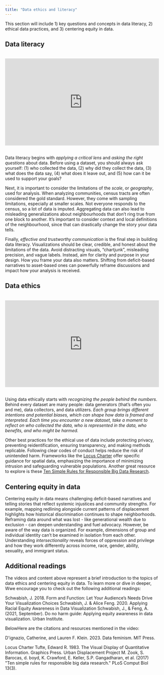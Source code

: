 ```yaml
---
title: "Data ethics and literacy"
---
```


This section will include 1) key questions and concepts in data literacy, 2) ethical data practices, and 3) centering equity in data.

## Data literacy

<br>
<div style="position: relative; padding-bottom: 56.25%; height: 0; overflow: hidden;">
  <iframe 
    src="https://www.youtube.com/embed/e5qrOM9SPC0" 
    style="position: absolute; top: 0; left: 0; width: 100%; height: 100%;" 
    frameborder="0" 
    allow="accelerometer; autoplay; clipboard-write; encrypted-media; gyroscope; picture-in-picture" 
    allowfullscreen>
  </iframe>
</div>
<br>

Data literacy begins with *applying a critical lens* and *asking the right questions* about data. Before using a dataset, you should always ask yourself: (1) who collected the data, (2) why did they collect the data, (3) what does the data say, (4) what does it leave out, and (5) how can it be used to support your goals? 

Next, it is important to consider the limitations of the *scale*, or *geography*, used for analysis. When analyzing communities, census tracts are often considered the gold standard. However, they come with sampling limitations, especially at smaller scales. Not everyone responds to the census, so a lot of data is imputed. Aggregating data can also lead to misleading generalizations about neighbourhoods that don’t ring true from one block to another. It’s important to consider context and local definitions of the neighbourhood, since that can drastically change the story your data tells.

Finally, *effective and trustworthy communication* is the final step in building data literacy. Visualizations should be clear, credible, and honest about the limitations of the data. Avoid distracting visuals, “chartjunk”, misleading precision, and vague labels. Instead, aim for clarity and purpose in your design. How you frame your data also matters. Shifting from deficit-based narratives to asset-based ones can powerfully reframe discussions and impact how your analysis is received. 


## Data ethics

<br>
<div style="position: relative; padding-bottom: 56.25%; height: 0; overflow: hidden;">
  <iframe 
    src="https://www.youtube.com/embed/mKx6A-hUpxw" 
    style="position: absolute; top: 0; left: 0; width: 100%; height: 100%;" 
    frameborder="0" 
    allow="accelerometer; autoplay; clipboard-write; encrypted-media; gyroscope; picture-in-picture" 
    allowfullscreen>
  </iframe>
</div>
<br>

Using data ethically starts with *recognizing the people behind the numbers*. Behind every dataset are many people: data generators (that’s often you and me), data collectors, and data utilizers. *Each group brings different intentions and potential biases, which can shape how data is framed and interpreted. Each time you encounter a new dataset, take a moment to reflect on who collected the data, who is represented in the data, who benefits, and who might be harmed.*

Other best practices for the ethical use of data include protecting privacy, preventing reidentification, ensuring transparency, and making methods replicable. Following clear codes of conduct helps reduce the risk of unintended harm. Frameworks like the [Locus Charter](https://ethicalgeo.org/locus-charter/) offer specific guidance for spatial data, emphasizing the importance of minimizing intrusion and safeguarding vulnerable populations. Another great resource to explore is these [Ten Simple Rules for Responsible Big Data Research](https://journals.plos.org/ploscompbiol/article?id=10.1371/journal.pcbi.1005399). 


## Centering equity in data

Centering equity in data means challenging deficit-based narratives and telling stories that reflect systemic injustices and community strengths. For example, mapping redlining alongside current patterns of displacement highlights how historical discrimination continues to shape neighborhoods. Reframing data around what was lost - like generational wealth due to exclusion - can deepen understanding and fuel advocacy. However, be aware of the way data is organized. For example, dimensions of group and individual identity can’t be examined in isolation from each other. Understanding *intersectionality* reveals forces of oppression and privilege and how they work differently across income, race, gender, ability, sexuality, and immigrant status.


## Additional readings

The videos and content above represent a brief introduction to the topics of data ethics and centering equity in data. To learn more or dive in deeper, Wwe encourage you to check out the following additional readings:

Schwabish, J. 2018. Form and Function: Let Your Audience’s Needs Drive Your Visualization Choices
Schwabish, J. & Alice Feng. 2020. Applying Racial Equity Awareness in Data Visualization
Schwabish, J., & Feng, A. (2021, September). Do no harm guide: Applying equity awareness in data visualization. Urban Institute.

BelowHere are the citations and resources mentioned in the video: 

D'ignazio, Catherine, and Lauren F. Klein. 2023. Data feminism. MIT Press.

Locus Charter
Tufte, Edward R. 1983. The Visual Display of Quantitative Information. Graphics Press.
Urban Displacement Project
M. Zook, S. Barocas, d. boyd, K. Crawford, E. Keller, S.P. Gangadharan, et al. (2017) "Ten simple rules for responsible big data research." PLoS Comput Biol 13(3).